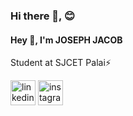 ### Hi there 👋,  😊
#### Hey 👋, I'm JOSEPH JACOB
Student at SJCET Palai⚡


[<img src='https://cdn.jsdelivr.net/npm/simple-icons@3.0.1/icons/linkedin.svg' alt='linkedin' height='40'>](https://www.linkedin.com/in/joseph-jacob-/)  [<img src='https://cdn.jsdelivr.net/npm/simple-icons@3.0.1/icons/instagram.svg' alt='instagram' height='40'>](https://www.instagram.com/joseph__jacob__/) 
